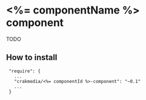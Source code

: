 
# <%= componentName %> component

TODO

## How to install

     "require": {
       ...
       "crakmedia/<%= componentId %>-component": "~0.1"
       ...
     }
